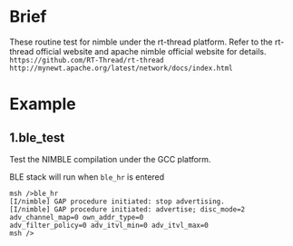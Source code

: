 # Brief
These routine test for nimble under the rt-thread platform.
Refer to the rt-thread official website and apache nimble official website for details.
``https://github.com/RT-Thread/rt-thread``
``http://mynewt.apache.org/latest/network/docs/index.html``

# Example

## 1.ble_test
Test the NIMBLE compilation under the GCC platform.

BLE stack will run when `ble_hr` is entered
```
msh />ble_hr
[I/nimble] GAP procedure initiated: stop advertising.
[I/nimble] GAP procedure initiated: advertise; disc_mode=2 adv_channel_map=0 own_addr_type=0
adv_filter_policy=0 adv_itvl_min=0 adv_itvl_max=0
msh />
```
